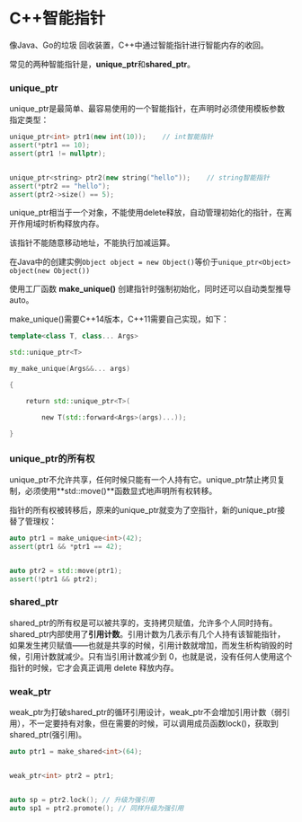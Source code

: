 # C++智能指针

像Java、Go的垃圾 回收装置，C++中通过智能指针进行智能内存的收回。

常见的两种智能指针是，**unique_ptr**和**shared_ptr**。

### unique_ptr

unique_ptr是最简单、最容易使用的一个智能指针，在声明时必须使用模板参数指定类型：

```cpp
unique_ptr<int> ptr1(new int(10));    // int智能指针
assert(*ptr1 == 10);
assert(ptr1 != nullptr);


unique_ptr<string> ptr2(new string("hello"));    // string智能指针
assert(*ptr2 == "hello");
assert(ptr2->size() == 5);
```

unique_ptr相当于一个对象，不能使用delete释放，自动管理初始化的指针，在离开作用域时析构释放内存。

该指针不能随意移动地址，不能执行加减运算。

在Java中的创建实例`Object object = new Object()`等价于`unique_ptr<Object> object(new Object())`

使用工厂函数 **make_unique()** 创建指针时强制初始化，同时还可以自动类型推导auto。

make_unique()需要C++14版本，C++11需要自己实现，如下：

```cpp
template<class T, class... Args>

std::unique_ptr<T>

my_make_unique(Args&&... args)

{

    return std::unique_ptr<T>(

        new T(std::forward<Args>(args)...));

}
```

### unique_ptr的所有权

unique_ptr不允许共享，任何时候只能有一个人持有它。unique_ptr禁止拷贝复制，必须使用**std::move()**函数显式地声明所有权转移。

指针的所有权被转移后，原来的unique_ptr就变为了空指针，新的unique_ptr接替了管理权：

```cpp
auto ptr1 = make_unique<int>(42);
assert(ptr1 && *ptr1 == 42);


auto ptr2 = std::move(ptr1);
assert(!ptr1 && ptr2);
```

### shared_ptr

shared_ptr的所有权是可以被共享的，支持拷贝赋值，允许多个人同时持有。shared_ptr内部使用了**引用计数**。引用计数为几表示有几个人持有该智能指针，如果发生拷贝赋值——也就是共享的时候，引用计数就增加，而发生析构销毁的时候，引用计数就减少。只有当引用计数减少到 0，也就是说，没有任何人使用这个指针的时候，它才会真正调用 delete 释放内存。

### weak_ptr

weak_ptr为打破shared_ptr的循环引用设计，weak_ptr不会增加引用计数（弱引用），不一定要持有对象，但在需要的时候，可以调用成员函数lock()，获取到shared_ptr(强引用)。

```cpp
auto ptr1 = make_shared<int>(64);


weak_ptr<int> ptr2 = ptr1;


auto sp = ptr2.lock(); // 升级为强引用
auto sp1 = ptr2.promote(); // 同样升级为强引用
```
